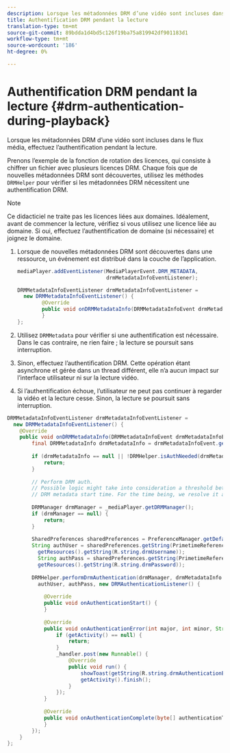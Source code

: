 ```yaml
---
description: Lorsque les métadonnées DRM d’une vidéo sont incluses dans le flux média, effectuez l’authentification pendant la lecture.
title: Authentification DRM pendant la lecture
translation-type: tm+mt
source-git-commit: 89bdda1d4bd5c126f19ba75a819942df901183d1
workflow-type: tm+mt
source-wordcount: '186'
ht-degree: 0%

---
```



# Authentification DRM pendant la lecture {#drm-authentication-during-playback}

Lorsque les métadonnées DRM d’une vidéo sont incluses dans le flux média, effectuez l’authentification pendant la lecture.

Prenons l’exemple de la fonction de rotation des licences, qui consiste à chiffrer un fichier avec plusieurs licences DRM. Chaque fois que de nouvelles métadonnées DRM sont découvertes, utilisez les méthodes `DRMHelper` pour vérifier si les métadonnées DRM nécessitent une authentification DRM.

>[!NOTE]
>
>Ce didacticiel ne traite pas les licences liées aux domaines. Idéalement, avant de commencer la lecture, vérifiez si vous utilisez une licence liée au domaine. Si oui, effectuez l’authentification de domaine (si nécessaire) et joignez le domaine.

1. Lorsque de nouvelles métadonnées DRM sont découvertes dans une ressource, un événement est distribué dans la couche de l’application.

   ```java
   mediaPlayer.addEventListener(MediaPlayerEvent.DRM_METADATA,  
                                drmMetadataInfoEventListener); 
   
   DRMMetadataInfoEventListener drmMetadataInfoEventListener =  
     new DRMMetadataInfoEventListener() { 
           @Override 
           public void onDRMMetadataInfo(DRMMetadataInfoEvent drmMetadataInfoEvent) { 
           } 
   };
   ```

1. Utilisez `DRMMetadata` pour vérifier si une authentification est nécessaire. Dans le cas contraire, ne rien faire ; la lecture se poursuit sans interruption.
1. Sinon, effectuez l’authentification DRM. Cette opération étant asynchrone et gérée dans un thread différent, elle n’a aucun impact sur l’interface utilisateur ni sur la lecture vidéo.
1. Si l’authentification échoue, l’utilisateur ne peut pas continuer à regarder la vidéo et la lecture cesse. Sinon, la lecture se poursuit sans interruption.

```java
DRMMetadataInfoEventListener drmMetadataInfoEventListener =  
  new DRMMetadataInfoEventListener() { 
    @Override 
    public void onDRMMetadataInfo(DRMMetadataInfoEvent drmMetadataInfoEvent) { 
        final DRMMetadataInfo drmMetadataInfo = drmMetadataInfoEvent.getDRMMetadataInfo(); 
 
        if (drmMetadataInfo == null || !DRMHelper.isAuthNeeded(drmMetadataInfo.getDRMMetadata())) { 
            return; 
        } 
 
        // Perform DRM auth. 
        // Possible logic might take into consideration a threshold between the current player time and the 
        // DRM metadata start time. For the time being, we resolve it as soon as we receive the DRM metadata. 
 
        DRMManager drmManager = _mediaPlayer.getDRMManager(); 
        if (drmManager == null) { 
            return; 
        } 
 
        SharedPreferences sharedPreferences = PreferenceManager.getDefaultSharedPreferences(getActivity()); 
        String authUser = sharedPreferences.getString(PrimetimeReference.SETTINGS_DRM_USERNAME,  
          getResources().getString(R.string.drmUsername)); 
          String authPass = sharedPreferences.getString(PrimetimeReference.SETTINGS_DRM_PASSWORD,  
          getResources().getString(R.string.drmPassword)); 
 
        DRMHelper.performDrmAuthentication(drmManager, drmMetadataInfo.getDRMMetadata(),  
          authUser, authPass, new DRMAuthenticationListener() { 
 
            @Override 
            public void onAuthenticationStart() { 
            } 
 
            @Override 
            public void onAuthenticationError(int major, int minor, String erroString, String serverErrorURL) { 
                if (getActivity() == null) { 
                    return; 
                } 
                _handler.post(new Runnable() { 
                    @Override 
                    public void run() { 
                        showToast(getString(R.string.drmAuthenticationError)); 
                        getActivity().finish(); 
                    } 
                }); 
            } 
 
            @Override 
            public void onAuthenticationComplete(byte[] authenticationToken) { 
            } 
        }); 
    } 
};
```
